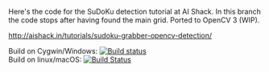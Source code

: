 Here's the code for the SuDoKu detection tutorial at AI Shack. In this branch the code stops after having found the main grid.
Ported to OpenCV 3 (WIP).

http://aishack.in/tutorials/sudoku-grabber-opencv-detection/

Build on Cygwin/Windows: [![Build status](https://ci.appveyor.com/api/projects/status/uhymgp4q9b6rsfhk?svg=true)](https://ci.appveyor.com/project/cenit/sudoku-detector)   
Build on linux/macOS: [![Build Status](https://travis-ci.org/cenit/sudoku-detector.svg?branch=master)](https://travis-ci.org/cenit/sudoku-detector)
